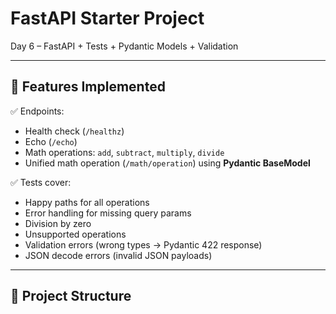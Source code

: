 # FastAPI Starter Project

Day 6 – FastAPI + Tests + Pydantic Models + Validation

---

## 📂 Features Implemented

✅ Endpoints:
- Health check (`/healthz`)
- Echo (`/echo`)
- Math operations: `add`, `subtract`, `multiply`, `divide`
- Unified math operation (`/math/operation`) using **Pydantic BaseModel**

✅ Tests cover:
- Happy paths for all operations
- Error handling for missing query params
- Division by zero
- Unsupported operations
- Validation errors (wrong types → Pydantic 422 response)
- JSON decode errors (invalid JSON payloads)

---

## 📂 Project Structure
